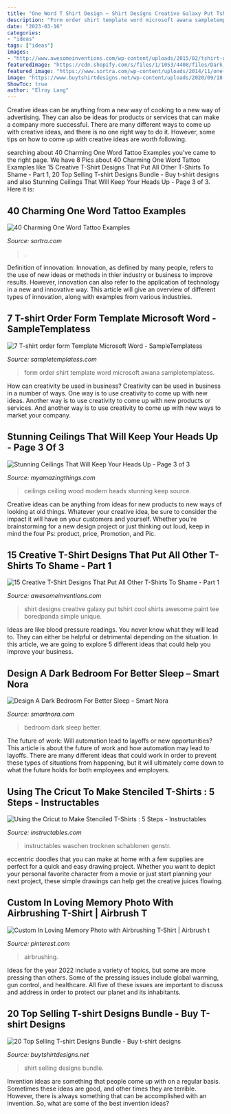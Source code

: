 ```yaml
---
title: "One Word T Shirt Design ~ Shirt Designs Creative Galaxy Put Tshirt Cool Shirts Awesome Paint Tee Boredpanda Simple Unique"
description: "Form order shirt template word microsoft awana sampletemplatess"
date: "2023-03-16"
categories:
- "ideas"
tags: ["ideas"]
images:
- "http://www.awesomeinventions.com/wp-content/uploads/2015/02/tshirt-galaxy.jpg"
featuredImage: "https://cdn.shopify.com/s/files/1/1053/4408/files/Dark_Bedroom_Better_Sleep_fd056c08-070d-448e-b3ed-4a23ae5bc9df_480x480.jpg?v=1602208164"
featured_image: "https://www.sortra.com/wp-content/uploads/2014/11/one-word-tattoo06.jpg"
image: "https://www.buytshirtdesigns.net/wp-content/uploads/2020/09/18-9-800x800.jpg"
ShowToc: true
author: "Elroy Lang"
---
```



Creative ideas can be anything from a new way of cooking to a new way of advertising. They can also be ideas for products or services that can make a company more successful. There are many different ways to come up with creative ideas, and there is no one right way to do it. However, some tips on how to come up with creative ideas are worth following.

	

		
searching about 40 Charming One Word Tattoo Examples you've came to the right page. We have 8 Pics about 40 Charming One Word Tattoo Examples like 15 Creative T-Shirt Designs That Put All Other T-Shirts To Shame - Part 1, 20 Top Selling T-shirt Designs Bundle - Buy t-shirt designs and also Stunning Ceilings That Will Keep Your Heads Up - Page 3 of 3. Here it is:
		
    
## 40 Charming One Word Tattoo Examples

<img loading=lazy src="https://www.sortra.com/wp-content/uploads/2014/11/one-word-tattoo06.jpg" onerror="this.onerror=null;this.src='https://tse3.mm.bing.net/th?id=OIP.8k76uzQm-c1c8jBt7z-GRwHaHa&amp;pid=15.1';" alt="40 Charming One Word Tattoo Examples">

_Source: sortra.com_

>. 

	

Definition of innovation:
Innovation, as defined by many people, refers to the use of new ideas or methods in thier industry or business to improve results. However, innovation can also refer to the application of technology in a new and innovative way. This article will give an overview of different types of innovation, along with examples from various industries.

    
## 7 T-shirt Order Form Template Microsoft Word - SampleTemplatess

<img loading=lazy src="http://www.sampletemplatess.com/wp-content/uploads/2018/03/t-shirt-order-form-template-microsoft-word-sgjgl-new-school-t-shirt-order-form-template-awana-pinterest-of-t-shirt-order-form-template-microsoft-word-ttekm.jpg" onerror="this.onerror=null;this.src='https://tse2.mm.bing.net/th?id=OIP.l250k2aFoLQO4mWZL5NNkwHaJr&amp;pid=15.1';" alt="7 T-shirt order form Template Microsoft Word - SampleTemplatess">

_Source: sampletemplatess.com_

>form order shirt template word microsoft awana sampletemplatess. 

	

How can creativity be used in business?
Creativity can be used in business in a number of ways. One way is to use creativity to come up with new ideas. Another way is to use creativity to come up with new products or services. And another way is to use creativity to come up with new ways to market your company.

    
## Stunning Ceilings That Will Keep Your Heads Up - Page 3 Of 3

<img loading=lazy src="http://myamazingthings.com/wp-content/uploads/2016/11/modern-interiors-could-use-a-touch-of-wood-on-a-ceiling.jpg" onerror="this.onerror=null;this.src='https://tse2.mm.bing.net/th?id=OIP.h2I9jiaEHgwFlzaB4rs-UQHaLH&amp;pid=15.1';" alt="Stunning Ceilings That Will Keep Your Heads Up - Page 3 of 3">

_Source: myamazingthings.com_

>ceilings ceiling wood modern heads stunning keep source. 

	

Creative ideas can be anything from ideas for new products to new ways of looking at old things. Whatever your creative idea, be sure to consider the impact it will have on your customers and yourself. Whether you're brainstorming for a new design project or just thinking out loud, keep in mind the four Ps: product, price, Promotion, and Pic.

    
## 15 Creative T-Shirt Designs That Put All Other T-Shirts To Shame - Part 1

<img loading=lazy src="http://www.awesomeinventions.com/wp-content/uploads/2015/02/tshirt-galaxy.jpg" onerror="this.onerror=null;this.src='https://tse3.mm.bing.net/th?id=OIP.Y5kZ5NVdWWgE4gyYuOuuJwHaHp&amp;pid=15.1';" alt="15 Creative T-Shirt Designs That Put All Other T-Shirts To Shame - Part 1">

_Source: awesomeinventions.com_

>shirt designs creative galaxy put tshirt cool shirts awesome paint tee boredpanda simple unique. 

	

Ideas are like blood pressure readings. You never know what they will lead to. They can either be helpful or detrimental depending on the situation. In this article, we are going to explore 5 different ideas that could help you improve your business.

    
## Design A Dark Bedroom For Better Sleep – Smart Nora

<img loading=lazy src="https://cdn.shopify.com/s/files/1/1053/4408/files/Dark_Bedroom_Better_Sleep_fd056c08-070d-448e-b3ed-4a23ae5bc9df_480x480.jpg?v=1602208164" onerror="this.onerror=null;this.src='https://tse3.mm.bing.net/th?id=OIP.ff5-YIxgmjGoKREWrCa6OQAAAA&amp;pid=15.1';" alt="Design A Dark Bedroom For Better Sleep – Smart Nora">

_Source: smartnora.com_

>bedroom dark sleep better. 

	

The future of work: Will automation lead to layoffs or new opportunities?
This article is about the future of work and how automation may lead to layoffs. There are many different ideas that could work in order to prevent these types of situations from happening, but it will ultimately come down to what the future holds for both employees and employers.

    
## Using The Cricut To Make Stenciled T-Shirts : 5 Steps - Instructables

<img loading=lazy src="https://content.instructables.com/ORIG/F0E/J4TI/GQ5Q4U54/F0EJ4TIGQ5Q4U54.jpg?auto=webp&amp;frame=1&amp;width=2100" onerror="this.onerror=null;this.src='https://tse2.mm.bing.net/th?id=OIP.Yb6lzxaDOWOtgJFUDmuFvAHaFj&amp;pid=15.1';" alt="Using the Cricut to Make Stenciled T-Shirts : 5 Steps - Instructables">

_Source: instructables.com_

>instructables waschen trocknen schablonen genstr. 

	

eccentric doodles that you can make at home with a few supplies are perfect for a quick and easy drawing project. Whether you want to depict your personal favorite character from a movie or just start planning your next project, these simple drawings can help get the creative juices flowing.

    
## Custom In Loving Memory Photo With Airbrushing T-Shirt | Airbrush T

<img loading=lazy src="https://i.pinimg.com/736x/e8/d2/f2/e8d2f27022aa50ac9322942b69443970.jpg" onerror="this.onerror=null;this.src='https://tse4.mm.bing.net/th?id=OIP.X9o1ciweO6xvwICmOspdoQHaHN&amp;pid=15.1';" alt="Custom In Loving Memory Photo with Airbrushing T-Shirt | Airbrush t">

_Source: pinterest.com_

>airbrushing. 

	

Ideas for the year 2022 include a variety of topics, but some are more pressing than others. Some of the pressing issues include global warming, gun control, and healthcare. All five of these issues are important to discuss and address in order to protect our planet and its inhabitants.

    
## 20 Top Selling T-shirt Designs Bundle - Buy T-shirt Designs

<img loading=lazy src="https://www.buytshirtdesigns.net/wp-content/uploads/2020/09/18-9-800x800.jpg" onerror="this.onerror=null;this.src='https://tse1.mm.bing.net/th?id=OIP.kcVuSXpwZ5yIi57C0KlXpgHaHa&amp;pid=15.1';" alt="20 Top Selling T-shirt Designs Bundle - Buy t-shirt designs">

_Source: buytshirtdesigns.net_

>shirt selling designs bundle. 

	

Invention ideas are something that people come up with on a regular basis. Sometimes these ideas are good, and other times they are terrible. However, there is always something that can be accomplished with an invention. So, what are some of the best invention ideas?

